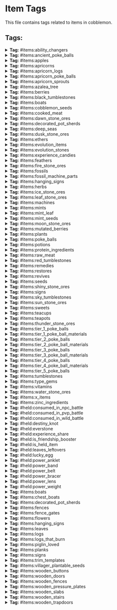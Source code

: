 # Item Tags

This file contains tags related to items in cobblemon.

## Tags:

<details>
<summary><b>Tag:</b> #items:ability_changers</summary>

- cobblemon:ability_capsule
- cobblemon:ability_patch

</details>

<details>
<summary><b>Tag:</b> #items:ancient_poke_balls</summary>

- cobblemon:ancient_poke_ball
- cobblemon:ancient_citrine_ball
- cobblemon:ancient_verdant_ball
- cobblemon:ancient_azure_ball
- cobblemon:ancient_roseate_ball
- cobblemon:ancient_slate_ball
- cobblemon:ancient_ivory_ball
- cobblemon:ancient_great_ball
- cobblemon:ancient_ultra_ball
- cobblemon:ancient_feather_ball
- cobblemon:ancient_wing_ball
- cobblemon:ancient_jet_ball
- cobblemon:ancient_heavy_ball
- cobblemon:ancient_leaden_ball
- cobblemon:ancient_gigaton_ball
- cobblemon:ancient_origin_ball

</details>

<details>
<summary><b>Tag:</b> #items:apples</summary>

- cobblemon:tart_apple
- cobblemon:sweet_apple

</details>

<details>
<summary><b>Tag:</b> #items:apricorns</summary>

- cobblemon:black_apricorn
- cobblemon:blue_apricorn
- cobblemon:green_apricorn
- cobblemon:pink_apricorn
- cobblemon:red_apricorn
- cobblemon:white_apricorn
- cobblemon:yellow_apricorn

</details>

<details>
<summary><b>Tag:</b> #items:apricorn_logs</summary>

- cobblemon:apricorn_log
- cobblemon:apricorn_wood
- cobblemon:stripped_apricorn_log
- cobblemon:stripped_apricorn_wood

</details>

<details>
<summary><b>Tag:</b> #items:apricorn_poke_balls</summary>

- cobblemon:fast_ball
- cobblemon:friend_ball
- cobblemon:heavy_ball
- cobblemon:level_ball
- cobblemon:love_ball
- cobblemon:lure_ball
- cobblemon:moon_ball

</details>

<details>
<summary><b>Tag:</b> #items:apricorn_sprouts</summary>

- cobblemon:black_apricorn_seed
- cobblemon:blue_apricorn_seed
- cobblemon:green_apricorn_seed
- cobblemon:pink_apricorn_seed
- cobblemon:red_apricorn_seed
- cobblemon:white_apricorn_seed
- cobblemon:yellow_apricorn_seed

</details>

<details>
<summary><b>Tag:</b> #items:azalea_tree</summary>

- minecraft:azalea
- minecraft:flowering_azalea

</details>

<details>
<summary><b>Tag:</b> #items:berries</summary>

- cobblemon:cheri_berry
- cobblemon:chesto_berry
- cobblemon:pecha_berry
- cobblemon:rawst_berry
- cobblemon:aspear_berry
- cobblemon:oran_berry
- cobblemon:persim_berry
- cobblemon:razz_berry
- cobblemon:bluk_berry
- cobblemon:nanab_berry
- cobblemon:wepear_berry
- cobblemon:pinap_berry
- cobblemon:leppa_berry
- cobblemon:lum_berry
- cobblemon:figy_berry
- cobblemon:wiki_berry
- cobblemon:mago_berry
- cobblemon:aguav_berry
- cobblemon:iapapa_berry
- cobblemon:sitrus_berry
- cobblemon:touga_berry
- cobblemon:cornn_berry
- cobblemon:magost_berry
- cobblemon:rabuta_berry
- cobblemon:nomel_berry
- cobblemon:enigma_berry
- cobblemon:pomeg_berry
- cobblemon:kelpsy_berry
- cobblemon:qualot_berry
- cobblemon:hondew_berry
- cobblemon:grepa_berry
- cobblemon:tamato_berry
- cobblemon:spelon_berry
- cobblemon:pamtre_berry
- cobblemon:watmel_berry
- cobblemon:durin_berry
- cobblemon:belue_berry
- cobblemon:kee_berry
- cobblemon:maranga_berry
- cobblemon:hopo_berry
- cobblemon:liechi_berry
- cobblemon:ganlon_berry
- cobblemon:salac_berry
- cobblemon:petaya_berry
- cobblemon:apicot_berry
- cobblemon:lansat_berry
- cobblemon:starf_berry
- cobblemon:micle_berry
- cobblemon:custap_berry
- cobblemon:jaboca_berry
- cobblemon:rowap_berry
- cobblemon:babiri_berry
- cobblemon:charti_berry
- cobblemon:chilan_berry
- cobblemon:chople_berry
- cobblemon:coba_berry
- cobblemon:colbur_berry
- cobblemon:haban_berry
- cobblemon:kasib_berry
- cobblemon:kebia_berry
- cobblemon:occa_berry
- cobblemon:passho_berry
- cobblemon:payapa_berry
- cobblemon:rindo_berry
- cobblemon:roseli_berry
- cobblemon:shuca_berry
- cobblemon:tanga_berry
- cobblemon:wacan_berry
- cobblemon:yache_berry

</details>

<details>
<summary><b>Tag:</b> #items:black_tumblestones</summary>

- cobblemon:small_budding_black_tumblestone
- cobblemon:medium_budding_black_tumblestone
- cobblemon:large_budding_black_tumblestone
- cobblemon:black_tumblestone_cluster
- cobblemon:black_tumblestone_block
- cobblemon:black_tumblestone

</details>

<details>
<summary><b>Tag:</b> #items:boats</summary>

- cobblemon:apricorn_boat
- cobblemon:apricorn_chest_boat

</details>

<details>
<summary><b>Tag:</b> #items:cobblemon_seeds</summary>

- cobblemon:vivichoke_seeds
- #cobblemon:mint_seeds

</details>

<details>
<summary><b>Tag:</b> #items:cooked_meat</summary>

- minecraft:cooked_beef
- minecraft:cooked_porkchop
- minecraft:cooked_chicken
- minecraft:cooked_mutton
- minecraft:cooked_rabbit
- minecraft:cooked_cod
- minecraft:cooked_salmon

</details>

<details>
<summary><b>Tag:</b> #items:dawn_stone_ores</summary>

- cobblemon:dawn_stone_ore
- cobblemon:deepslate_dawn_stone_ore

</details>

<details>
<summary><b>Tag:</b> #items:decorated_pot_sherds</summary>

- cobblemon:bygone_sherd
- cobblemon:capture_sherd
- cobblemon:dome_sherd
- cobblemon:helix_sherd
- cobblemon:nostalgic_sherd
- cobblemon:suspicious_sherd

</details>

<details>
<summary><b>Tag:</b> #items:deep_seas</summary>

- cobblemon:deep_sea_tooth
- cobblemon:deep_sea_scale

</details>

<details>
<summary><b>Tag:</b> #items:dusk_stone_ores</summary>

- cobblemon:dusk_stone_ore
- cobblemon:deepslate_dusk_stone_ore

</details>

<details>
<summary><b>Tag:</b> #items:ethers</summary>

- cobblemon:ether
- cobblemon:max_ether
- cobblemon:elixir
- cobblemon:max_elixir

</details>

<details>
<summary><b>Tag:</b> #items:evolution_items</summary>

- cobblemon:link_cable
- cobblemon:dragon_scale
- cobblemon:kings_rock
- cobblemon:metal_coat
- cobblemon:upgrade
- cobblemon:dubious_disc
- cobblemon:deep_sea_scale
- cobblemon:deep_sea_tooth
- cobblemon:electirizer
- cobblemon:magmarizer
- cobblemon:oval_stone
- cobblemon:protector
- cobblemon:reaper_cloth
- cobblemon:prism_scale
- cobblemon:sachet
- cobblemon:whipped_dream
- cobblemon:strawberry_sweet
- cobblemon:love_sweet
- cobblemon:berry_sweet
- cobblemon:clover_sweet
- cobblemon:flower_sweet
- cobblemon:star_sweet
- cobblemon:ribbon_sweet
- #cobblemon:teapots
- #cobblemon:teacups
- cobblemon:sweet_apple
- cobblemon:tart_apple
- cobblemon:galarica_cuff
- cobblemon:galarica_wreath
- cobblemon:black_augurite
- cobblemon:peat_block
- #cobblemon:evolution_stones
- cobblemon:razor_claw
- cobblemon:razor_fang
- cobblemon:auspicious_armor
- cobblemon:malicious_armor

</details>

<details>
<summary><b>Tag:</b> #items:evolution_stones</summary>

- cobblemon:dawn_stone
- cobblemon:dusk_stone
- cobblemon:fire_stone
- cobblemon:ice_stone
- cobblemon:leaf_stone
- cobblemon:moon_stone
- cobblemon:shiny_stone
- cobblemon:sun_stone
- cobblemon:thunder_stone
- cobblemon:water_stone

</details>

<details>
<summary><b>Tag:</b> #items:experience_candies</summary>

- cobblemon:rare_candy
- cobblemon:exp_candy_xs
- cobblemon:exp_candy_s
- cobblemon:exp_candy_m
- cobblemon:exp_candy_l
- cobblemon:exp_candy_xl

</details>

<details>
<summary><b>Tag:</b> #items:feathers</summary>

- cobblemon:health_feather
- cobblemon:muscle_feather
- cobblemon:resist_feather
- cobblemon:genius_feather
- cobblemon:clever_feather
- cobblemon:swift_feather

</details>

<details>
<summary><b>Tag:</b> #items:fire_stone_ores</summary>

- cobblemon:fire_stone_ore
- cobblemon:deepslate_fire_stone_ore
- cobblemon:nether_fire_stone_ore

</details>

<details>
<summary><b>Tag:</b> #items:fossils</summary>

- cobblemon:helix_fossil
- cobblemon:dome_fossil
- cobblemon:old_amber_fossil
- cobblemon:root_fossil
- cobblemon:claw_fossil
- cobblemon:skull_fossil
- cobblemon:armor_fossil
- cobblemon:cover_fossil
- cobblemon:plume_fossil
- cobblemon:jaw_fossil
- cobblemon:sail_fossil
- cobblemon:fossilized_bird
- cobblemon:fossilized_fish
- cobblemon:fossilized_drake
- cobblemon:fossilized_dino

</details>

<details>
<summary><b>Tag:</b> #items:fossil_machine_parts</summary>

- cobblemon:restoration_tank
- cobblemon:monitor
- cobblemon:fossil_analyzer

</details>

<details>
<summary><b>Tag:</b> #items:hanging_signs</summary>

- cobblemon:apricorn_hanging_sign

</details>

<details>
<summary><b>Tag:</b> #items:herbs</summary>

- cobblemon:revival_herb
- cobblemon:mirror_herb
- cobblemon:white_herb
- cobblemon:mental_herb
- cobblemon:power_herb

</details>

<details>
<summary><b>Tag:</b> #items:ice_stone_ores</summary>

- cobblemon:ice_stone_ore
- cobblemon:deepslate_ice_stone_ore

</details>

<details>
<summary><b>Tag:</b> #items:leaf_stone_ores</summary>

- cobblemon:leaf_stone_ore
- cobblemon:deepslate_leaf_stone_ore

</details>

<details>
<summary><b>Tag:</b> #items:machines</summary>

- cobblemon:healing_machine
- cobblemon:pc
- cobblemon:pasture
- cobblemon:restoration_tank
- cobblemon:monitor
- cobblemon:fossil_analyzer

</details>

<details>
<summary><b>Tag:</b> #items:mints</summary>

- cobblemon:lonely_mint
- cobblemon:adamant_mint
- cobblemon:naughty_mint
- cobblemon:brave_mint
- cobblemon:bold_mint
- cobblemon:impish_mint
- cobblemon:lax_mint
- cobblemon:relaxed_mint
- cobblemon:modest_mint
- cobblemon:mild_mint
- cobblemon:rash_mint
- cobblemon:quiet_mint
- cobblemon:calm_mint
- cobblemon:gentle_mint
- cobblemon:careful_mint
- cobblemon:sassy_mint
- cobblemon:timid_mint
- cobblemon:hasty_mint
- cobblemon:jolly_mint
- cobblemon:naive_mint
- cobblemon:serious_mint

</details>

<details>
<summary><b>Tag:</b> #items:mint_leaf</summary>

- cobblemon:red_mint_leaf
- cobblemon:blue_mint_leaf
- cobblemon:cyan_mint_leaf
- cobblemon:pink_mint_leaf
- cobblemon:green_mint_leaf
- cobblemon:white_mint_leaf

</details>

<details>
<summary><b>Tag:</b> #items:mint_seeds</summary>

- cobblemon:red_mint_seeds
- cobblemon:blue_mint_seeds
- cobblemon:cyan_mint_seeds
- cobblemon:pink_mint_seeds
- cobblemon:green_mint_seeds
- cobblemon:white_mint_seeds

</details>

<details>
<summary><b>Tag:</b> #items:moon_stone_ores</summary>

- cobblemon:moon_stone_ore
- cobblemon:deepslate_moon_stone_ore
- cobblemon:dripstone_moon_stone_ore

</details>

<details>
<summary><b>Tag:</b> #items:mutated_berries</summary>

- cobblemon:leppa_berry
- cobblemon:lum_berry
- cobblemon:figy_berry
- cobblemon:wiki_berry
- cobblemon:mago_berry
- cobblemon:aguav_berry
- cobblemon:iapapa_berry
- cobblemon:sitrus_berry
- cobblemon:touga_berry
- cobblemon:cornn_berry
- cobblemon:magost_berry
- cobblemon:rabuta_berry
- cobblemon:nomel_berry
- cobblemon:enigma_berry
- cobblemon:pomeg_berry
- cobblemon:kelpsy_berry
- cobblemon:qualot_berry
- cobblemon:hondew_berry
- cobblemon:grepa_berry
- cobblemon:tamato_berry
- cobblemon:spelon_berry
- cobblemon:pamtre_berry
- cobblemon:watmel_berry
- cobblemon:durin_berry
- cobblemon:belue_berry
- cobblemon:kee_berry
- cobblemon:maranga_berry
- cobblemon:hopo_berry
- cobblemon:liechi_berry
- cobblemon:ganlon_berry
- cobblemon:salac_berry
- cobblemon:petaya_berry
- cobblemon:apicot_berry
- cobblemon:lansat_berry
- cobblemon:starf_berry
- cobblemon:micle_berry
- cobblemon:custap_berry
- cobblemon:jaboca_berry
- cobblemon:rowap_berry

</details>

<details>
<summary><b>Tag:</b> #items:plants</summary>

- #cobblemon:cobblemon_seeds
- #cobblemon:apricorns
- #cobblemon:apricorn_sprouts
- #cobblemon:mint_leaf
- #cobblemon:berries
- #cobblemon:herbs
- cobblemon:vivichoke
- cobblemon:medicinal_leek
- cobblemon:big_root
- cobblemon:energy_root
- cobblemon:pep_up_flower

</details>

<details>
<summary><b>Tag:</b> #items:poke_balls</summary>

- cobblemon:poke_ball
- cobblemon:slate_ball
- cobblemon:azure_ball
- cobblemon:verdant_ball
- cobblemon:roseate_ball
- cobblemon:citrine_ball
- cobblemon:great_ball
- cobblemon:ultra_ball
- cobblemon:master_ball
- cobblemon:safari_ball
- cobblemon:fast_ball
- cobblemon:level_ball
- cobblemon:lure_ball
- cobblemon:heavy_ball
- cobblemon:love_ball
- cobblemon:friend_ball
- cobblemon:moon_ball
- cobblemon:sport_ball
- cobblemon:net_ball
- cobblemon:dive_ball
- cobblemon:nest_ball
- cobblemon:repeat_ball
- cobblemon:timer_ball
- cobblemon:luxury_ball
- cobblemon:premier_ball
- cobblemon:dusk_ball
- cobblemon:heal_ball
- cobblemon:quick_ball
- cobblemon:cherish_ball
- cobblemon:park_ball
- cobblemon:dream_ball
- cobblemon:beast_ball
- #cobblemon:ancient_poke_balls

</details>

<details>
<summary><b>Tag:</b> #items:potions</summary>

- cobblemon:potion
- cobblemon:super_potion
- cobblemon:hyper_potion
- cobblemon:max_potion
- cobblemon:full_restore

</details>

<details>
<summary><b>Tag:</b> #items:protein_ingredients</summary>

- minecraft:beef
- minecraft:chicken
- minecraft:mutton
- minecraft:porkchop
- minecraft:rabbit

</details>

<details>
<summary><b>Tag:</b> #items:raw_meat</summary>

- minecraft:beef
- minecraft:porkchop
- minecraft:chicken
- minecraft:mutton
- minecraft:rabbit
- minecraft:cod
- minecraft:salmon

</details>

<details>
<summary><b>Tag:</b> #items:red_tumblestones</summary>

- cobblemon:small_budding_tumblestone
- cobblemon:medium_budding_tumblestone
- cobblemon:large_budding_tumblestone
- cobblemon:tumblestone_cluster
- cobblemon:tumblestone_block
- cobblemon:tumblestone

</details>

<details>
<summary><b>Tag:</b> #items:remedies</summary>

- cobblemon:remedy
- cobblemon:fine_remedy
- cobblemon:superb_remedy
- cobblemon:heal_powder

</details>

<details>
<summary><b>Tag:</b> #items:restores</summary>

- cobblemon:antidote
- cobblemon:awakening
- cobblemon:burn_heal
- cobblemon:ice_heal
- cobblemon:paralyze_heal
- cobblemon:full_heal
- cobblemon:full_restore

</details>

<details>
<summary><b>Tag:</b> #items:revives</summary>

- cobblemon:revive
- cobblemon:max_revive

</details>

<details>
<summary><b>Tag:</b> #items:seeds</summary>

- minecraft:wheat_seeds
- minecraft:melon_seeds
- minecraft:pumpkin_seeds
- minecraft:beetroot_seeds
- minecraft:torchflower_seeds
- #cobblemon:cobblemon_seeds

</details>

<details>
<summary><b>Tag:</b> #items:shiny_stone_ores</summary>

- cobblemon:shiny_stone_ore
- cobblemon:deepslate_shiny_stone_ore

</details>

<details>
<summary><b>Tag:</b> #items:signs</summary>

- cobblemon:apricorn_sign

</details>

<details>
<summary><b>Tag:</b> #items:sky_tumblestones</summary>

- cobblemon:small_budding_sky_tumblestone
- cobblemon:medium_budding_sky_tumblestone
- cobblemon:large_budding_sky_tumblestone
- cobblemon:sky_tumblestone_cluster
- cobblemon:sky_tumblestone_block
- cobblemon:sky_tumblestone

</details>

<details>
<summary><b>Tag:</b> #items:sun_stone_ores</summary>

- cobblemon:sun_stone_ore
- cobblemon:deepslate_sun_stone_ore

</details>

<details>
<summary><b>Tag:</b> #items:sweets</summary>

- cobblemon:strawberry_sweet
- cobblemon:love_sweet
- cobblemon:berry_sweet
- cobblemon:clover_sweet
- cobblemon:flower_sweet
- cobblemon:star_sweet
- cobblemon:ribbon_sweet

</details>

<details>
<summary><b>Tag:</b> #items:teacups</summary>

- cobblemon:masterpiece_teacup
- cobblemon:unremarkable_teacup

</details>

<details>
<summary><b>Tag:</b> #items:teapots</summary>

- cobblemon:cracked_pot
- cobblemon:chipped_pot

</details>

<details>
<summary><b>Tag:</b> #items:thunder_stone_ores</summary>

- cobblemon:thunder_stone_ore
- cobblemon:deepslate_thunder_stone_ore

</details>

<details>
<summary><b>Tag:</b> #items:tier_1_poke_balls</summary>

- cobblemon:poke_ball
- cobblemon:citrine_ball
- cobblemon:verdant_ball
- cobblemon:azure_ball
- cobblemon:roseate_ball
- cobblemon:slate_ball
- cobblemon:premier_ball
- cobblemon:safari_ball
- cobblemon:heal_ball
- cobblemon:ancient_poke_ball
- cobblemon:ancient_citrine_ball
- cobblemon:ancient_verdant_ball
- cobblemon:ancient_azure_ball
- cobblemon:ancient_roseate_ball
- cobblemon:ancient_slate_ball
- cobblemon:ancient_ivory_ball
- cobblemon:ancient_feather_ball
- cobblemon:ancient_heavy_ball

</details>

<details>
<summary><b>Tag:</b> #items:tier_1_poke_ball_materials</summary>

- minecraft:copper_ingot

</details>

<details>
<summary><b>Tag:</b> #items:tier_2_poke_balls</summary>

- cobblemon:great_ball
- cobblemon:fast_ball
- cobblemon:level_ball
- cobblemon:lure_ball
- cobblemon:heavy_ball
- cobblemon:friend_ball
- cobblemon:moon_ball
- cobblemon:sport_ball
- cobblemon:park_ball
- cobblemon:net_ball
- cobblemon:dive_ball
- cobblemon:nest_ball
- cobblemon:ancient_great_ball
- cobblemon:ancient_wing_ball
- cobblemon:ancient_leaden_ball

</details>

<details>
<summary><b>Tag:</b> #items:tier_2_poke_ball_materials</summary>

- minecraft:iron_ingot

</details>

<details>
<summary><b>Tag:</b> #items:tier_3_poke_balls</summary>

- cobblemon:ultra_ball
- cobblemon:love_ball
- cobblemon:repeat_ball
- cobblemon:timer_ball
- cobblemon:luxury_ball
- cobblemon:dusk_ball
- cobblemon:quick_ball
- cobblemon:ancient_ultra_ball
- cobblemon:ancient_jet_ball
- cobblemon:ancient_gigaton_ball

</details>

<details>
<summary><b>Tag:</b> #items:tier_3_poke_ball_materials</summary>

- minecraft:gold_ingot

</details>

<details>
<summary><b>Tag:</b> #items:tier_4_poke_balls</summary>

- cobblemon:dream_ball
- cobblemon:beast_ball

</details>

<details>
<summary><b>Tag:</b> #items:tier_4_poke_ball_materials</summary>

- minecraft:diamond

</details>

<details>
<summary><b>Tag:</b> #items:tier_5_poke_balls</summary>

- cobblemon:master_ball
- cobblemon:ancient_origin_ball

</details>

<details>
<summary><b>Tag:</b> #items:tumblestones</summary>

- cobblemon:tumblestone
- cobblemon:black_tumblestone
- cobblemon:sky_tumblestone

</details>

<details>
<summary><b>Tag:</b> #items:type_gems</summary>

- cobblemon:normal_gem
- cobblemon:fire_gem
- cobblemon:water_gem
- cobblemon:grass_gem
- cobblemon:electric_gem
- cobblemon:rock_gem
- cobblemon:ground_gem
- cobblemon:bug_gem
- cobblemon:poison_gem
- cobblemon:ghost_gem
- cobblemon:psychic_gem
- cobblemon:dark_gem
- cobblemon:fairy_gem
- cobblemon:dragon_gem
- cobblemon:ice_gem
- cobblemon:fighting_gem
- cobblemon:flying_gem
- cobblemon:steel_gem

</details>

<details>
<summary><b>Tag:</b> #items:vitamins</summary>

- cobblemon:hp_up
- cobblemon:protein
- cobblemon:iron
- cobblemon:calcium
- cobblemon:zinc
- cobblemon:carbos
- cobblemon:pp_up
- cobblemon:pp_max

</details>

<details>
<summary><b>Tag:</b> #items:water_stone_ores</summary>

- cobblemon:water_stone_ore
- cobblemon:deepslate_water_stone_ore

</details>

<details>
<summary><b>Tag:</b> #items:x_items</summary>

- cobblemon:x_attack
- cobblemon:x_defence
- cobblemon:x_special_attack
- cobblemon:x_special_defence
- cobblemon:x_speed
- cobblemon:x_accuracy
- cobblemon:dire_hit
- cobblemon:guard_spec

</details>

<details>
<summary><b>Tag:</b> #items:zinc_ingredients</summary>

- minecraft:cod
- minecraft:salmon
- minecraft:tropical_fish

</details>

<details>
<summary><b>Tag:</b> #held:consumed_in_npc_battle</summary>

- #cobblemon:berries

</details>

<details>
<summary><b>Tag:</b> #held:consumed_in_pvp_battle</summary>

- #cobblemon:berries

</details>

<details>
<summary><b>Tag:</b> #held:consumed_in_wild_battle</summary>

- #cobblemon:berries

</details>

<details>
<summary><b>Tag:</b> #held:destiny_knot</summary>

- cobblemon:destiny_knot

</details>

<details>
<summary><b>Tag:</b> #held:everstone</summary>

- cobblemon:everstone

</details>

<details>
<summary><b>Tag:</b> #held:experience_share</summary>

- cobblemon:exp_share

</details>

<details>
<summary><b>Tag:</b> #held:is_friendship_booster</summary>

- cobblemon:soothe_bell

</details>

<details>
<summary><b>Tag:</b> #held:is_held_item</summary>

- cobblemon:ability_shield
- cobblemon:absorb_bulb
- cobblemon:air_balloon
- cobblemon:assault_vest
- cobblemon:big_root
- cobblemon:binding_band
- cobblemon:black_belt
- cobblemon:black_glasses
- cobblemon:black_sludge
- cobblemon:blunder_policy
- cobblemon:cell_battery
- cobblemon:charcoal_stick
- cobblemon:choice_band
- cobblemon:choice_scarf
- cobblemon:choice_specs
- cobblemon:cleanse_tag
- cobblemon:covert_cloak
- cobblemon:destiny_knot
- cobblemon:deep_sea_scale
- cobblemon:deep_sea_tooth
- cobblemon:dragon_fang
- cobblemon:eject_button
- cobblemon:eject_pack
- cobblemon:everstone
- cobblemon:eviolite
- cobblemon:exp_share
- cobblemon:expert_belt
- cobblemon:fairy_feather
- cobblemon:flame_orb
- cobblemon:float_stone
- cobblemon:focus_band
- cobblemon:focus_sash
- cobblemon:hard_stone
- cobblemon:heavy_duty_boots
- cobblemon:iron_ball
- cobblemon:kings_rock
- cobblemon:leftovers
- cobblemon:life_orb
- cobblemon:light_ball
- cobblemon:light_clay
- cobblemon:loaded_dice
- cobblemon:lucky_egg
- cobblemon:magnet
- cobblemon:metal_coat
- cobblemon:miracle_seed
- cobblemon:muscle_band
- cobblemon:mystic_water
- cobblemon:never_melt_ice
- cobblemon:poison_barb
- cobblemon:power_anklet
- cobblemon:power_band
- cobblemon:power_belt
- cobblemon:power_bracer
- cobblemon:power_lens
- cobblemon:power_weight
- cobblemon:quick_claw
- cobblemon:razor_claw
- cobblemon:razor_fang
- cobblemon:red_card
- cobblemon:ring_target
- cobblemon:rocky_helmet
- cobblemon:safety_goggles
- cobblemon:sharp_beak
- cobblemon:shell_bell
- cobblemon:silk_scarf
- cobblemon:silver_powder
- cobblemon:smoke_ball
- cobblemon:soft_sand
- cobblemon:spell_tag
- cobblemon:sticky_barb
- cobblemon:toxic_orb
- cobblemon:twisted_spoon
- cobblemon:weakness_policy
- cobblemon:wise_glasses
- cobblemon:bright_powder
- cobblemon:metal_powder
- cobblemon:quick_powder
- cobblemon:mental_herb
- cobblemon:mirror_herb
- cobblemon:power_herb
- cobblemon:white_herb
- cobblemon:damp_rock
- cobblemon:heat_rock
- cobblemon:smooth_rock
- cobblemon:icy_rock
- cobblemon:life_orb
- cobblemon:toxic_orb
- cobblemon:flame_orb
- cobblemon:white_herb
- cobblemon:smoke_ball
- cobblemon:lucky_egg
- cobblemon:kings_rock
- cobblemon:deep_sea_scale
- cobblemon:deep_sea_tooth
- cobblemon:metal_coat
- cobblemon:medicinal_leek
- minecraft:bone
- minecraft:snowball
- #cobblemon:type_gems

</details>

<details>
<summary><b>Tag:</b> #held:leaves_leftovers</summary>

- minecraft:apple

</details>

<details>
<summary><b>Tag:</b> #held:lucky_egg</summary>

- cobblemon:lucky_egg

</details>

<details>
<summary><b>Tag:</b> #held:power_anklet</summary>

- cobblemon:power_anklet

</details>

<details>
<summary><b>Tag:</b> #held:power_band</summary>

- cobblemon:power_band

</details>

<details>
<summary><b>Tag:</b> #held:power_belt</summary>

- cobblemon:power_belt

</details>

<details>
<summary><b>Tag:</b> #held:power_bracer</summary>

- cobblemon:power_bracer

</details>

<details>
<summary><b>Tag:</b> #held:power_lens</summary>

- cobblemon:power_lens

</details>

<details>
<summary><b>Tag:</b> #held:power_weight</summary>

- cobblemon:power_weight

</details>

<details>
<summary><b>Tag:</b> #items:boats</summary>

- #cobblemon:boats

</details>

<details>
<summary><b>Tag:</b> #items:chest_boats</summary>

- cobblemon:apricorn_chest_boat

</details>

<details>
<summary><b>Tag:</b> #items:decorated_pot_sherds</summary>

- #cobblemon:decorated_pot_sherds

</details>

<details>
<summary><b>Tag:</b> #items:fences</summary>

- cobblemon:apricorn_fence

</details>

<details>
<summary><b>Tag:</b> #items:fence_gates</summary>

- cobblemon:apricorn_fence_gate

</details>

<details>
<summary><b>Tag:</b> #items:flowers</summary>

- cobblemon:pep_up_flower

</details>

<details>
<summary><b>Tag:</b> #items:hanging_signs</summary>

- #cobblemon:hanging_signs

</details>

<details>
<summary><b>Tag:</b> #items:leaves</summary>

- cobblemon:apricorn_leaves

</details>

<details>
<summary><b>Tag:</b> #items:logs</summary>

- cobblemon:apricorn_log
- cobblemon:stripped_apricorn_log
- cobblemon:apricorn_wood
- cobblemon:stripped_apricorn_wood

</details>

<details>
<summary><b>Tag:</b> #items:logs_that_burn</summary>

- cobblemon:apricorn_log
- cobblemon:stripped_apricorn_log
- cobblemon:apricorn_wood
- cobblemon:stripped_apricorn_wood

</details>

<details>
<summary><b>Tag:</b> #items:piglin_loved</summary>

- cobblemon:relic_coin_pouch
- cobblemon:relic_coin_sack
- cobblemon:relic_coin

</details>

<details>
<summary><b>Tag:</b> #items:planks</summary>

- cobblemon:apricorn_planks

</details>

<details>
<summary><b>Tag:</b> #items:signs</summary>

- #cobblemon:signs

</details>

<details>
<summary><b>Tag:</b> #items:trim_templates</summary>

- cobblemon:automaton_armor_trim_smithing_template

</details>

<details>
<summary><b>Tag:</b> #items:villager_plantable_seeds</summary>

- cobblemon:blue_mint_seeds
- cobblemon:cyan_mint_seeds
- cobblemon:green_mint_seeds
- cobblemon:pink_mint_seeds
- cobblemon:red_mint_seeds
- cobblemon:white_mint_seeds
- cobblemon:revival_herb
- cobblemon:vivichoke_seeds

</details>

<details>
<summary><b>Tag:</b> #items:wooden_buttons</summary>

- cobblemon:apricorn_button

</details>

<details>
<summary><b>Tag:</b> #items:wooden_doors</summary>

- cobblemon:apricorn_door

</details>

<details>
<summary><b>Tag:</b> #items:wooden_fences</summary>

- cobblemon:apricorn_fence

</details>

<details>
<summary><b>Tag:</b> #items:wooden_pressure_plates</summary>

- cobblemon:apricorn_pressure_plate

</details>

<details>
<summary><b>Tag:</b> #items:wooden_slabs</summary>

- cobblemon:apricorn_slab

</details>

<details>
<summary><b>Tag:</b> #items:wooden_stairs</summary>

- cobblemon:apricorn_stairs

</details>

<details>
<summary><b>Tag:</b> #items:wooden_trapdoors</summary>

- cobblemon:apricorn_trapdoor

</details>
